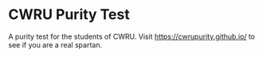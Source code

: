 # CWRU Purity Test

A purity test for the students of CWRU.
Visit https://cwrupurity.github.io/ to see if you are a real spartan.
